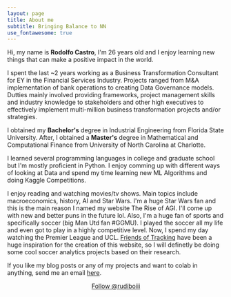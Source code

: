 ```yaml
---
layout: page
title: About me
subtitle: Bringing Balance to NN
use_fontawesome: true
---
```


<div id="aboutme-section">



<p class="about-text">
<i class="fa fa-user-circle-o" aria-hidden="true"></i>
    Hi, my name is <strong>Rodolfo Castro</strong>, I'm 26 years old and I enjoy learning new things that can make a positive impact in the world.
</p>

<p class="about-text">
<span class="fa fa-briefcase about-icon"></span>
    I spent the last ~2 years working as a Business Transformation Consultant for EY in the Financial Services Industry. Projects ranged from M&A implementation of bank operations to creating Data Governance models. Dutties mainly involved providing frameworks, project management skills and industry knowledge to stakeholders and other high executives to effectively implement multi-million business transformation projects and/or strategies. 
</p>

<p class="about-text">
<span class="fa fa-graduation-cap about-icon"></span>
    I obtained my <strong>Bachelor's</strong> degree in Industrial Engineering from Florida State University. After, I obtained a <strong>Master's</strong> degree in Mathematical and Computational Finance from University of North Carolina at Charlotte.
</p>

<p class="about-text">
<span class="fa fa-code about-icon"></span>
    I learned several programming languages in college and graduate school but I'm mostly proficient in Python. I enjoy comming up with different ways of looking at Data and spend my time learning new ML Algorithms and doing Kaggle Competitions.
</p>

<p class="about-text">
<span class="fa fa-heart about-icon"></span>
    I enjoy reading and watching movies/tv shows. Main topics include macroeconomics, history, AI and Star Wars. I'm a huge Star Wars fan and this is the main reason I named my website The Rise of AGI. I'll come up with new and better puns in the future lol. Also, I'm a huge fan of sports and specifically soccer (big Man Utd fan #GGMU). I played the soccer all my life and even got to play in a highly competitive level. Now, I spend my day watching the Premier League and UCL. <a target="_blank" href="https://github.com/Friends-of-Tracking-Data-FoTD">Friends of Tracking</a> have been a huge inspiration for the creation of this website, so I will definetly be doing some cool soccer analytics projects based on their research.
</p>

<p class="about-text">
<span class="fa fa-envelope about-icon"></span>
    If you like my blog posts or any of my projects and want to colab in anything, send me an email <a target="_blank" href="mailto:rodolfo0812@gmail.com">here</a>.
</p>


<center>
	<a href="https://twitter.com/rudiboiii" class="twitter-follow-button" data-size="large" data-show-count="false">Follow @rudiboiii</a>
	<script async src="//platform.twitter.com/widgets.js" charset="utf-8"></script>
</center>
<br>